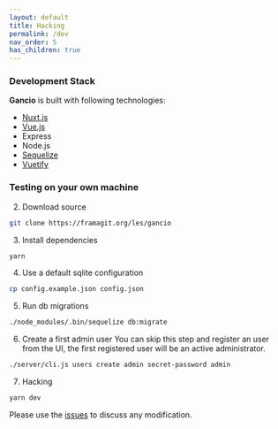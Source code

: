 ```yaml
---
layout: default
title: Hacking
permalink: /dev
nav_order: 5
has_children: true
---
```


### Development Stack

**Gancio** is built with following technologies:

- [Nuxt.js](https://nuxtjs.org/)
- [Vue.js](https://vuejs.org/)
- Express
- Node.js
- [Sequelize](https://sequelize.org/)
- [Vuetify](https://vuetifyjs.com/)

### Testing on your own machine

2. Download source
```bash
git clone https://framagit.org/les/gancio
```

3. Install dependencies
```bash
yarn
```

4. Use a default sqlite configuration
```bash
cp config.example.json config.json
```

5. Run db migrations
```bash
./node_modules/.bin/sequelize db:migrate
```

6. Create a first admin user
You can skip this step and register an user from the UI, the first registered user will be an active administrator.

```bash
./server/cli.js users create admin secret-password admin
```

7. Hacking
```bash
yarn dev
```

Please use the [issues](https://framagit.org/les/gancio/-/issues) to discuss any modification.
